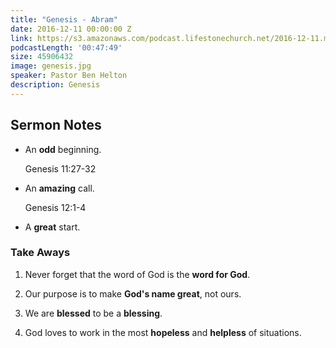 ```yaml
---
title: "Genesis - Abram"
date: 2016-12-11 00:00:00 Z
link: https://s3.amazonaws.com/podcast.lifestonechurch.net/2016-12-11.mp3
podcastLength: '00:47:49'
size: 45906432
image: genesis.jpg
speaker: Pastor Ben Helton
description: Genesis
---
```


## Sermon Notes

* An **odd** beginning.

    Genesis 11:27-32

* An **amazing** call.

    Genesis 12:1-4

* A **great** start.

### Take Aways

1. Never forget that the word of God is the **word for God**.

2. Our purpose is to make **God's name great**, not ours.

3. We are **blessed** to be a **blessing**.

4. God loves to work in the most **hopeless** and **helpless** of situations.
